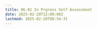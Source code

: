 ```yaml
---
title: 06.01 In Prgress Self Assessment
date: 2025-02-20T12:00:00Z
lastmod: 2025-02-20T08:54:31
---
```

